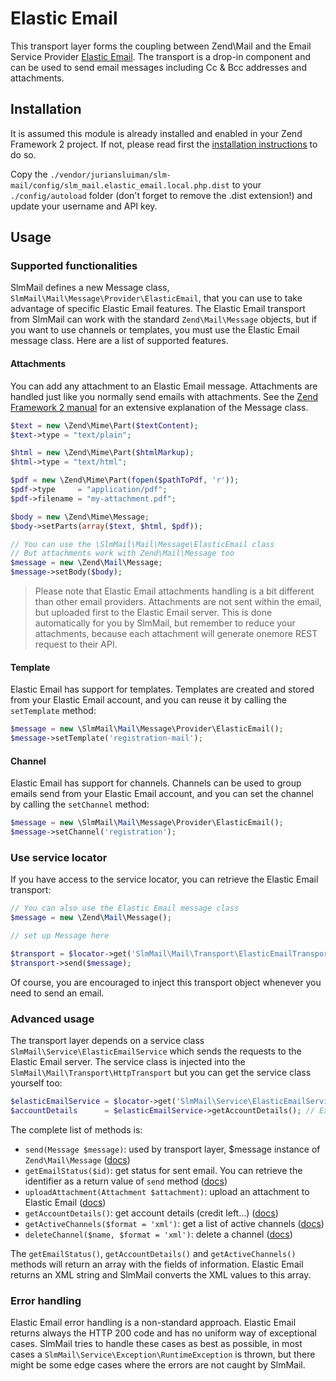 Elastic Email
============

This transport layer forms the coupling between Zend\Mail and the Email Service Provider [Elastic Email](http://elasticemail.com).
The transport is a drop-in component and can be used to send email messages including Cc & Bcc addresses and attachments.

Installation
------------

It is assumed this module is already installed and enabled in your Zend Framework 2 project. If not, please read first the [installation instructions](../README.md) to do so.

Copy the `./vendor/juriansluiman/slm-mail/config/slm_mail.elastic_email.local.php.dist` to your `./config/autoload` folder (don't
forget to remove the .dist extension!) and update your username and API key.

Usage
-----

### Supported functionalities

SlmMail defines a new Message class, `SlmMail\Mail\Message\Provider\ElasticEmail`, that you can use to take advantage of
specific Elastic Email features. The Elastic Email transport from SlmMail can work with the standard `Zend\Mail\Message` objects, but if you want to use channels or templates, you must use the Elastic Email message class. Here are a list of supported features.

#### Attachments

You can add any attachment to an Elastic Email message. Attachments are handled just like you normally send emails with attachments. See the [Zend Framework 2 manual](http://framework.zend.com/manual/2.0/en/modules/zend.mail.message.html) for an extensive explanation of the Message class.

```php
$text = new \Zend\Mime\Part($textContent);
$text->type = "text/plain";

$html = new \Zend\Mime\Part($htmlMarkup);
$html->type = "text/html";

$pdf = new \Zend\Mime\Part(fopen($pathToPdf, 'r'));
$pdf->type     = "application/pdf";
$pdf->filename = "my-attachment.pdf";

$body = new \Zend\Mime\Message;
$body->setParts(array($text, $html, $pdf));

// You can use the \SlmMail\Mail\Message\ElasticEmail class
// But attachments work with Zend\Mail\Message too
$message = new \Zend\Mail\Message;
$message->setBody($body);
```

> Please note that Elastic Email attachments handling is a bit different than other email providers. Attachments
are not sent within the email, but uploaded first to the Elastic Email server. This is done automatically for you
by SlmMail, but remember to reduce your attachments, because each attachment will generate onemore REST request
to their API.

#### Template

Elastic Email has support for templates. Templates are created and stored from your Elastic Email account, and
you can reuse it by calling the `setTemplate` method:

```php
$message = new \SlmMail\Mail\Message\Provider\ElasticEmail();
$message->setTemplate('registration-mail');
```

#### Channel

Elastic Email has support for channels. Channels can be used to group emails send from your Elastic Email account, and
you can set the channel by calling the `setChannel` method:

```php
$message = new \SlmMail\Mail\Message\Provider\ElasticEmail();
$message->setChannel('registration');
```

### Use service locator

If you have access to the service locator, you can retrieve the Elastic Email transport:

```php
// You can also use the Elastic Email message class
$message = new \Zend\Mail\Message();

// set up Message here

$transport = $locator->get('SlmMail\Mail\Transport\ElasticEmailTransport');
$transport->send($message);
```

Of course, you are encouraged to inject this transport object whenever you need to send an email.

### Advanced usage

The transport layer depends on a service class `SlmMail\Service\ElasticEmailService` which sends the requests to the Elastic Email server. The service class is injected into the `SlmMail\Mail\Transport\HttpTransport` but you can get the service class yourself too:

```php
$elasticEmailService = $locator->get('SlmMail\Service\ElasticEmailService');
$accountDetails      = $elasticEmailService->getAccountDetails(); // Example
```

The complete list of methods is:

* `send(Message $message)`: used by transport layer, $message instance of `Zend\Mail\Message` ([docs](http://elasticemail.com/api-documentation/send))
* `getEmailStatus($id)`: get status for sent email. You can retrieve the identifier as a return value of `send` method ([docs](http://elasticemail.com/api-documentation/status))
* `uploadAttachment(Attachment $attachment)`: upload an attachment to Elastic Email ([docs](http://elasticemail.com/api-documentation/attachments-upload))
* `getAccountDetails()`: get account details (credit left...) ([docs](http://elasticemail.com/api-documentation/account-details))
* `getActiveChannels($format = 'xml')`: get a list of active channels ([docs](http://elasticemail.com/api-documentation/channels))
* `deleteChannel($name, $format = 'xml')`: delete a channel ([docs](http://elasticemail.com/api-documentation/channels))

The `getEmailStatus()`, `getAccountDetails()` and `getActiveChannels()` methods will return an array with the fields of information. Elastic Email returns an XML string and SlmMail converts the XML values to this array.

### Error handling

Elastic Email error handling is a non-standard approach. Elastic Email returns always the HTTP 200 code and has no uniform way of exceptional cases. SlmMail tries to handle these cases as best as possible, in most cases a `SlmMail\Service\Exception\RuntimeException` is thrown, but there might be some edge cases where the errors are not caught by SlmMail.